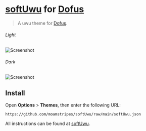 # [softUwu] for [Dofus]

[Dofus]: https://dofus.com
[softUwu]: https://dofus.com/fr/forum/1578-themes-interfaces/2349874-2-60-softuwu-theme-uwu

> A uwu theme for [Dofus].

###### Light

![Screenshot](https://i.imgur.com/4KCasw1.webp)

###### Dark

![Screenshot](https://i.imgur.com/0OmY6Sa.webp)

## Install

Open **Options** > **Themes**, then enter the following URL:

```
https://github.com/moamstripes/softUwu/raw/main/softUwu.json
```

All instructions can be found at [softUwu].
